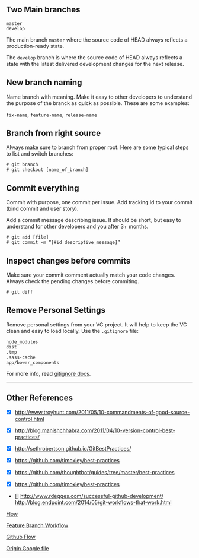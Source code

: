 

## Two Main branches


```
master
develop
```

The main branch `master` where the source code of HEAD always reflects a production-ready state.

The `develop` branch is where the source code of HEAD always reflects a state with the latest delivered development changes for the next release.



## New branch naming

Name branch with meaning. Make it easy to other developers to understand the purpose of the branck as quick as possible. These are some examples:

`fix-name`, `feature-name`, `release-name`



## Branch from right source

Always make sure to branch from proper root. Here are some typical steps to list and switch branches:


```
# git branch
# git checkout [name_of_branch]
```


## Commit everything

Commit with purpose, one commit per issue. Add tracking id to your commit (bind commit and user story).

Add a commit message describing issue. It should be short, but easy to understand for other developers and you after 3+ months.

```
# git add [file]
# git commit -m “[#id descriptive_message]”
```



## Inspect changes before commits

Make sure your commit comment actually match your code changes. Always check the pending changes before commiting.


```
# git diff
```



## Remove Personal Settings

Remove personal settings from your VC project. It will help to keep the VC clean and easy to load locally. Use the `.gitignore` file:

```
node_modules
dist
.tmp
.sass-cache
app/bower_components
```

For more info, read [gitignore docs](http://git-scm.com/docs/gitignore).


**********

## Other References
- [x] http://www.troyhunt.com/2011/05/10-commandments-of-good-source-control.html

- [x] http://blog.manishchhabra.com/2011/04/10-version-control-best-practices/

- [x] http://sethrobertson.github.io/GitBestPractices/

- [x] https://github.com/timoxley/best-practices

- [x] https://github.com/thoughtbot/guides/tree/master/best-practices

- [x] https://github.com/timoxley/best-practices

- [] http://www.rdegges.com/successful-github-development/
http://blog.endpoint.com/2014/05/git-workflows-that-work.html

[Flow](https://guides.github.com/introduction/flow/)

[Feature Branch Workflow](https://www.atlassian.com/git/tutorials/comparing-workflows/feature-branch-workflow)

[Github Flow](http://scottchacon.com/2011/08/31/github-flow.html)

[Origin Google file](https://docs.google.com/document/d/19jKkIImsozZXb_J9r5sE05FfW1XIKt-XQFkHBpYpJZg/edit#)
